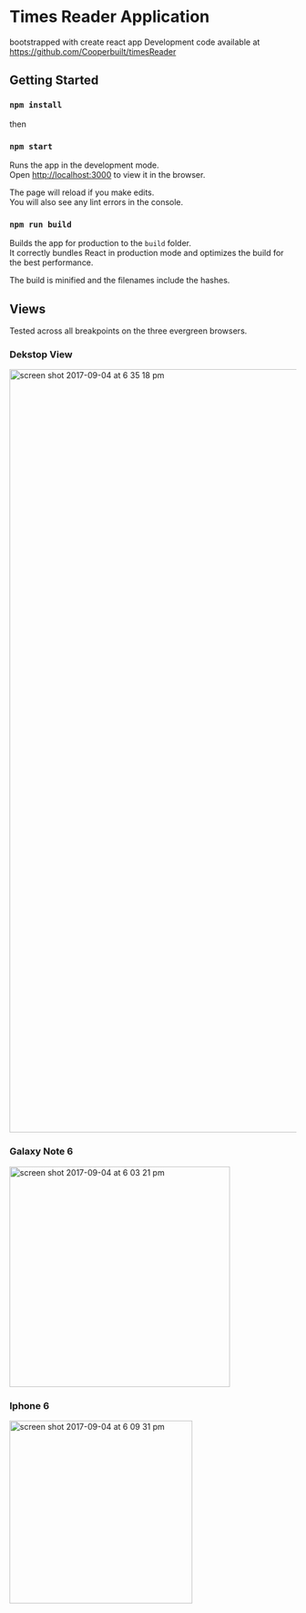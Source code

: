 # Times Reader Application
bootstrapped with create react app
Development code available at https://github.com/Cooperbuilt/timesReader

## Getting Started

### `npm install`

then

### `npm start`

Runs the app in the development mode.<br>
Open [http://localhost:3000](http://localhost:3000) to view it in the browser.

The page will reload if you make edits.<br>
You will also see any lint errors in the console.

### `npm run build`

Builds the app for production to the `build` folder.<br>
It correctly bundles React in production mode and optimizes the build for the best performance.

The build is minified and the filenames include the hashes.<br>

## Views
Tested across all breakpoints on the three evergreen browsers. 

### Dekstop View
<img width="1340" alt="screen shot 2017-09-04 at 6 35 18 pm" src="https://user-images.githubusercontent.com/15932239/30039507-1d01d29e-91a0-11e7-8d3a-2d155e9779fd.png">

### Galaxy Note 6
<img width="387" alt="screen shot 2017-09-04 at 6 03 21 pm" src="https://user-images.githubusercontent.com/15932239/30039513-38ead14a-91a0-11e7-9c55-c335bdd5b16e.png">

### Iphone 6
<img width="321" alt="screen shot 2017-09-04 at 6 09 31 pm" src="https://user-images.githubusercontent.com/15932239/30039515-4148022c-91a0-11e7-8d6a-661a6292c49d.png">




